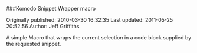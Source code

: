 ###Komodo Snippet Wrapper macro

Originally published: 2010-03-30 16:32:35
Last updated: 2011-05-25 20:52:56
Author: Jeff Griffiths

A simple Macro that wraps the current selection in a code block supplied by the requested snippet.